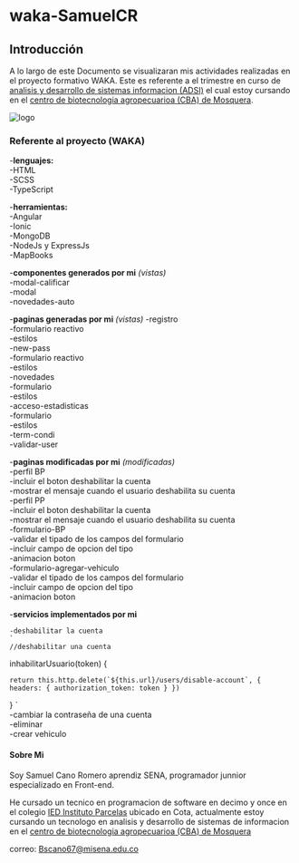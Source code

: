 # waka-SamuelCR
## Introducción
A lo largo de este Documento se visualizaran mis actividades realizadas en el proyecto formativo WAKA. Este es referente a el trimestre en curso de [analisis y desarrollo de sistemas informacion (ADSI)][link] el cual estoy cursando en el [centro de biotecnologia agropecuarioa (CBA) de Mosquera][Ubi-sena].

![logo](https://lostramites.com.co/wp-content/uploads/logo-sena-fondo-naranja-300x300.jpg "Logo SENA")


### Referente al proyecto (WAKA)
-**lenguajes:**    
    -HTML    
    -SCSS    
    -TypeScript    

-**herramientas:**      
    -Angular      
    -Ionic      
    -MongoDB      
    -NodeJs y ExpressJs     
    -MapBooks     

-**componentes generados por mi** _(vistas)_      
    -modal-calificar     
    -modal     
    -novedades-auto    

-**paginas generadas por mi** _(vistas)_
    -registro      
        -formulario reactivo     
        -estilos     
    -new-pass     
        -formulario reactivo     
        -estilos      
    -novedades      
        -formulario      
        -estilos      
    -acceso-estadisticas     
        -formulario     
        -estilos       
    -term-condi     
    -validar-user     

-**paginas modificadas por mi** _(modificadas)_    
    -perfil BP    
        -incluir el boton deshabilitar la cuenta     
        -mostrar el mensaje cuando el usuario deshabilita su cuenta    
    -perfil PP     
        -incluir el boton deshabilitar la cuenta     
        -mostrar el mensaje cuando el usuario deshabilita su cuenta     
    -formulario-BP     
        -validar el tipado de los campos del formulario      
        -incluir campo de opcion del tipo      
        -animacion boton      
    -formulario-agregar-vehiculo      
        -validar el tipado de los campos del formulario     
        -incluir campo de opcion del tipo     
        -animacion boton    

-**servicios implementados por mi**   


    -deshabilitar la cuenta
    `
    //deshabilitar una cuenta
  inhabilitarUsuario(token) {

    return this.http.delete(`${this.url}/users/disable-account`, { headers: { authorization_token: token } })

  }
  `      
    -cambiar la contraseña de una cuenta     
    -eliminar    
    -crear vehiculo    


#### Sobre Mi
Soy Samuel Cano Romero aprendiz SENA, programador junnior especializado en Front-end.

He cursado un tecnico en programacion de software en decimo y once en el colegio [IED Instituto Parcelas][pag-cole] ubicado en Cota, actualmente estoy cursando un tecnologo en analisis y desarrollo de sistemas de informacion en el [centro de biotecnologia agropecuarioa (CBA) de Mosquera][Ubi-sena]

correo: Bscano67@misena.edu.co


[link]: http://oferta.senasofiaplus.edu.co/sofia-oferta/inicio-sofia-plus.html
[Ubi-sena]: https://www.google.com/maps/place/SENA+Mosquera+-+Centro+de+Biotecnolog%C3%ADa+Agropecuaria+(CBA)/@4.6957037,-74.2178147,17z/data=!3m1!4b1!4m5!3m4!1s0x8e3f9d58cf6e291b:0x8946ec678fcf04b4!8m2!3d4.6957037!4d-74.215626
[pag-cole]: http://institutoparcelas.edu.co/
